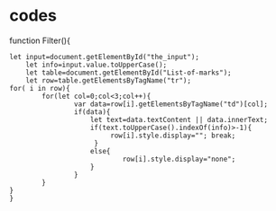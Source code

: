 # codes
function Filter(){
        
	let input=document.getElementById("the_input");
        let info=input.value.toUpperCase();
        let table=document.getElementById("List-of-marks");
        let row=table.getElementsByTagName("tr");
	for( i in row){
            for(let col=0;col<3;col++){
            		var data=row[i].getElementsByTagName("td")[col];
            		if(data){
                		let text=data.textContent || data.innerText;
                		if(text.toUpperCase().indexOf(info)>-1){
                   			 row[i].style.display=""; break;
               			 }
                		else{
                    			row[i].style.display="none";
                		}
            		}
        	}
	}
    }
